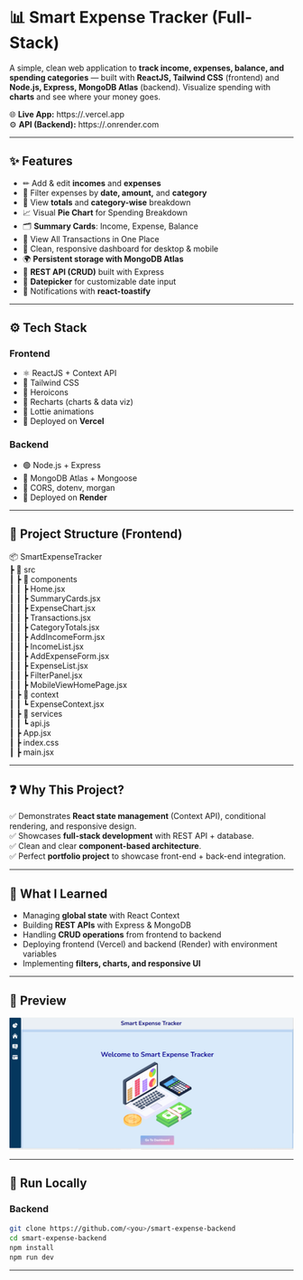 # 📊 Smart Expense Tracker (Full-Stack)

A simple, clean web application to **track income, expenses, balance, and spending categories** — built with **ReactJS, Tailwind CSS** (frontend) and **Node.js, Express, MongoDB Atlas** (backend). Visualize spending with **charts** and see where your money goes.

🌐 **Live App:** https://<your-frontend>.vercel.app  
⚙️ **API (Backend):** https://<your-backend>.onrender.com  

---

## ✨ Features

- ✏ Add & edit **incomes** and **expenses**
- 🧪 Filter expenses by **date, amount,** and **category**
- 📃 View **totals** and **category-wise** breakdown
- 📈 Visual **Pie Chart** for Spending Breakdown
- 🗂 **Summary Cards**: Income, Expense, Balance
- 🧾 View All Transactions in One Place
- 🎨 Clean, responsive dashboard for desktop & mobile
- 🌍 **Persistent storage with MongoDB Atlas**
- 🔄 **REST API (CRUD)** built with Express
- 📆 **Datepicker** for customizable date input
- 🔔 Notifications with **react-toastify**

---

## ⚙️ Tech Stack

### Frontend
- ⚛ ReactJS + Context API
- 🎨 Tailwind CSS
- 🔹 Heroicons
- 🧿 Recharts (charts & data viz)
- 🌌 Lottie animations
- 🚀 Deployed on **Vercel**

### Backend
- 🟢 Node.js + Express
- 🍃 MongoDB Atlas + Mongoose
- 🔑 CORS, dotenv, morgan
- 🚀 Deployed on **Render**

---

## 📂 Project Structure (Frontend)

📦 SmartExpenseTracker  
 ┣ 📂 src  
 ┃ ┣ 📂 components  
 ┃ ┃ ┣ Home.jsx  
 ┃ ┃ ┣ SummaryCards.jsx  
 ┃ ┃ ┣ ExpenseChart.jsx  
 ┃ ┃ ┣ Transactions.jsx  
 ┃ ┃ ┣ CategoryTotals.jsx  
 ┃ ┃ ┣ AddIncomeForm.jsx  
 ┃ ┃ ┣ IncomeList.jsx  
 ┃ ┃ ┣ AddExpenseForm.jsx  
 ┃ ┃ ┣ ExpenseList.jsx  
 ┃ ┃ ┣ FilterPanel.jsx  
 ┃ ┃ ┣ MobileViewHomePage.jsx  
 ┃ ┣ 📂 context  
 ┃ ┃ ┗ ExpenseContext.jsx  
 ┃ ┣ 📂 services  
 ┃ ┃ ┗ api.js  
 ┃ ┣ App.jsx  
 ┃ ┣ index.css  
 ┃ ┣ main.jsx  

---

## ❓ Why This Project?

✅ Demonstrates **React state management** (Context API), conditional rendering, and responsive design.  
✅ Showcases **full-stack development** with REST API + database.  
✅ Clean and clear **component-based architecture**.  
✅ Perfect **portfolio project** to showcase front-end + back-end integration.  

---

## 🤝 What I Learned

- Managing **global state** with React Context
- Building **REST APIs** with Express & MongoDB
- Handling **CRUD operations** from frontend to backend
- Deploying frontend (Vercel) and backend (Render) with environment variables
- Implementing **filters, charts, and responsive UI**

---

## 📸 Preview

![Dashboard Preview](image.png)

---

## 🚀 Run Locally

### Backend
```bash
git clone https://github.com/<you>/smart-expense-backend
cd smart-expense-backend
npm install
npm run dev
```
---

